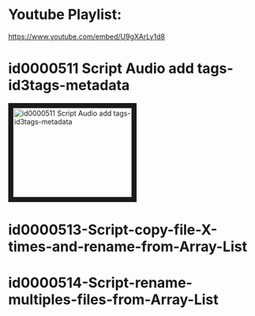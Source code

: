 # Youtube Playlist:
https://www.youtube.com/embed/U9gXArLy1d8


# id0000511 Script Audio add tags-id3tags-metadata
<a href="http://www.youtube.com/watch?feature=player_embedded&v=U9gXArLy1d8
" target="_blank"><img src="http://img.youtube.com/vi/U9gXArLy1d8/0.jpg" 
alt="id0000511 Script Audio add tags-id3tags-metadata" width="240" height="180" border="10" /></a>




# id0000513-Script-copy-file-X-times-and-rename-from-Array-List

# id0000514-Script-rename-multiples-files-from-Array-List
